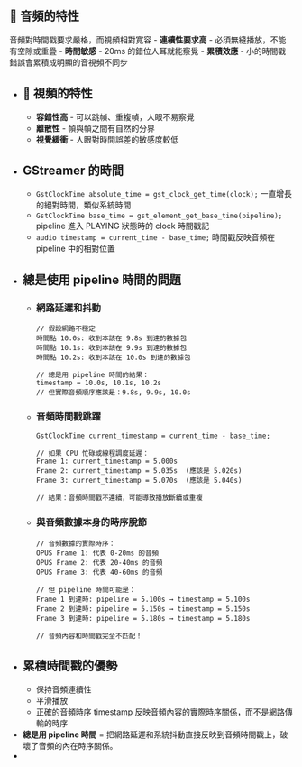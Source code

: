 ## 🎵  **音頻的特性**
音頻對時間戳要求嚴格，而視頻相對寬容
	- **連續性要求高** - 必須無縫播放，不能有空隙或重疊
	- **時間敏感** - 20ms 的錯位人耳就能察覺
	- **累積效應** - 小的時間戳錯誤會累積成明顯的音視頻不同步
- ## 🎥  **視頻的特性**
	- **容錯性高** - 可以跳幀、重複幀，人眼不易察覺
	- **離散性** - 幀與幀之間有自然的分界
	- **視覺緩衝** - 人眼對時間誤差的敏感度較低
- ## GStreamer 的時間
	- `GstClockTime absolute_time = gst_clock_get_time(clock);` 一直增長的絕對時間，類似系統時間
	- `GstClockTime base_time = gst_element_get_base_time(pipeline);` pipeline 進入 PLAYING 狀態時的 clock 時間戳記
	- `audio timestamp = current_time - base_time;` 時間戳反映音頻在 pipeline 中的相對位置
- ## 總是使用 pipeline 時間的問題
	- ### 網路延遲和抖動
	  ```
	  // 假設網路不穩定
	  時間點 10.0s: 收到本該在 9.8s 到達的數據包
	  時間點 10.1s: 收到本該在 9.9s 到達的數據包  
	  時間點 10.2s: 收到本該在 10.0s 到達的數據包
	  
	  // 總是用 pipeline 時間的結果：
	  timestamp = 10.0s, 10.1s, 10.2s
	  // 但實際音頻順序應該是：9.8s, 9.9s, 10.0s
	  ```
	- ### 音頻時間戳跳躍
	  ```
	  GstClockTime current_timestamp = current_time - base_time;
	  
	  // 如果 CPU 忙碌或線程調度延遲：
	  Frame 1: current_timestamp = 5.000s
	  Frame 2: current_timestamp = 5.035s  (應該是 5.020s)
	  Frame 3: current_timestamp = 5.070s  (應該是 5.040s)
	  
	  // 結果：音頻時間戳不連續，可能導致播放斷續或重複
	  ```
	- ### 與音頻數據本身的時序脫節
	  ```
	  // 音頻數據的實際時序：
	  OPUS Frame 1: 代表 0-20ms 的音頻
	  OPUS Frame 2: 代表 20-40ms 的音頻  
	  OPUS Frame 3: 代表 40-60ms 的音頻
	  
	  // 但 pipeline 時間可能是：
	  Frame 1 到達時: pipeline = 5.100s → timestamp = 5.100s
	  Frame 2 到達時: pipeline = 5.150s → timestamp = 5.150s
	  Frame 3 到達時: pipeline = 5.180s → timestamp = 5.180s
	  
	  // 音頻內容和時間戳完全不匹配！
	  ```
- ## 累積時間戳的優勢
	- 保持音頻連續性
	- 平滑播放
	- 正確的音頻時序
	  timestamp 反映音頻內容的實際時序關係，而不是網路傳輸的時序
- **總是用 pipeline 時間** = 把網路延遲和系統抖動直接反映到音頻時間戳上，破壞了音頻的內在時序關係。
-